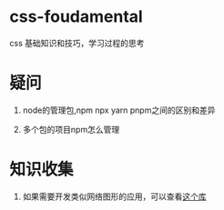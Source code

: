 # css-foudamental
css 基础知识和技巧，学习过程的思考


# 疑问

1. node的管理包,npm npx yarn pnpm之间的区别和差异

2. 多个包的项目npm怎么管理

# 知识收集

1. 如果需要开发类似网络图形的应用，可以查看[这个库](https://bpmn.io/toolkit/bpmn-js/)
